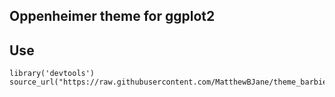 ## Oppenheimer theme for ggplot2

## Use
```
library('devtools')
source_url("https://raw.githubusercontent.com/MatthewBJane/theme_barbie/main/theme_barbie.R")
```
